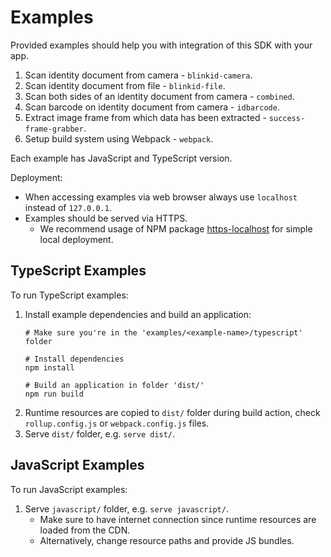 # Examples

Provided examples should help you with integration of this SDK with your app.

1. Scan identity document from camera - `blinkid-camera`.
2. Scan identity document from file - `blinkid-file`.
3. Scan both sides of an identity document from camera - `combined`.
4. Scan barcode on identity document from camera - `idbarcode`.
5. Extract image frame from which data has been extracted - `success-frame-grabber`.
6. Setup build system using Webpack - `webpack`.

Each example has JavaScript and TypeScript version.

Deployment:

* When accessing examples via web browser always use `localhost` instead of `127.0.0.1`.
* Examples should be served via HTTPS.
    * We recommend usage of NPM package [https-localhost](https://www.npmjs.com/package/https-localhost) for simple local deployment.

## TypeScript Examples

To run TypeScript examples:

1. Install example dependencies and build an application:
    ```
    # Make sure you're in the 'examples/<example-name>/typescript' folder

    # Install dependencies
    npm install

    # Build an application in folder 'dist/'
    npm run build
    ```
2. Runtime resources are copied to `dist/` folder during build action, check `rollup.config.js` or `webpack.config.js` files.
3. Serve `dist/` folder, e.g. `serve dist/`.

## JavaScript Examples

To run JavaScript examples:

1. Serve `javascript/` folder, e.g. `serve javascript/`.
    * Make sure to have internet connection since runtime resources are loaded from the CDN.
    * Alternatively, change resource paths and provide JS bundles.
